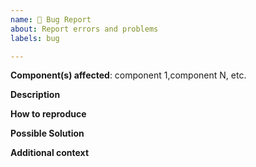 ```yaml
---
name: 🐛 Bug Report
about: Report errors and problems
labels: bug

---
```


**Component(s) affected**: component 1,component N, etc.

**Description**  
<!-- A clear and concise description of the problem. -->

**How to reproduce**  
<!-- Code and/or config needed to reproduce the problem. If it's a complex bug,
     create a "bug reproducer" -->

**Possible Solution**  
<!--- Optional: only if you have suggestions on a fix/reason for the bug -->

**Additional context**  
<!-- Optional: any other context about the problem: log messages, screenshots, etc. -->

